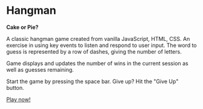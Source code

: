 # Hangman

**Cake or Pie?**

A classic hangman game created from vanilla JavaScript, HTML, CSS. An exercise in using key events to listen and respond to user input. The word to guess is represented by a row of dashes, giving the number of letters.

Game displays and updates the number of wins in the current session as well as guesses remaining. 

Start the game by pressing the space bar. Give up? Hit the "Give Up" button. 

[Play now!](https://technophile81.github.io/word-guess-game/)
